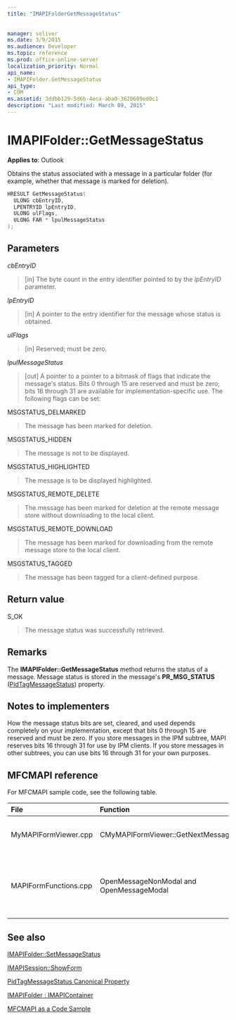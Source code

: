 ```yaml
---
title: "IMAPIFolderGetMessageStatus"
 
 
manager: soliver
ms.date: 3/9/2015
ms.audience: Developer
ms.topic: reference
ms.prod: office-online-server
localization_priority: Normal
api_name:
- IMAPIFolder.GetMessageStatus
api_type:
- COM
ms.assetid: 3ddbb129-5d6b-4eca-aba0-3620609ed0c1
description: "Last modified: March 09, 2015"
---
```


# IMAPIFolder::GetMessageStatus

  
  
**Applies to**: Outlook 
  
Obtains the status associated with a message in a particular folder (for example, whether that message is marked for deletion).
  
```cpp
HRESULT GetMessageStatus(
  ULONG cbEntryID,
  LPENTRYID lpEntryID,
  ULONG ulFlags,
  ULONG FAR * lpulMessageStatus
);
```

## Parameters

 _cbEntryID_
  
> [in] The byte count in the entry identifier pointed to by the  _lpEntryID_ parameter. 
    
 _lpEntryID_
  
> [in] A pointer to the entry identifier for the message whose status is obtained.
    
 _ulFlags_
  
> [in] Reserved; must be zero.
    
 _lpulMessageStatus_
  
> [out] A pointer to a pointer to a bitmask of flags that indicate the message's status. Bits 0 through 15 are reserved and must be zero; bits 16 through 31 are available for implementation-specific use. The following flags can be set:
    
MSGSTATUS_DELMARKED 
  
> The message has been marked for deletion.
    
MSGSTATUS_HIDDEN 
  
> The message is not to be displayed. 
    
MSGSTATUS_HIGHLIGHTED 
  
> The message is to be displayed highlighted.
    
MSGSTATUS_REMOTE_DELETE 
  
> The message has been marked for deletion at the remote message store without downloading to the local client.
    
MSGSTATUS_REMOTE_DOWNLOAD 
  
> The message has been marked for downloading from the remote message store to the local client.
    
MSGSTATUS_TAGGED 
  
> The message has been tagged for a client-defined purpose.
    
## Return value

S_OK 
  
> The message status was successfully retrieved.
    
## Remarks

The **IMAPIFolder::GetMessageStatus** method returns the status of a message. Message status is stored in the message's **PR_MSG_STATUS** ([PidTagMessageStatus](pidtagmessagestatus-canonical-property.md)) property. 
  
## Notes to implementers

How the message status bits are set, cleared, and used depends completely on your implementation, except that bits 0 through 15 are reserved and must be zero. If you store messages in the IPM subtree, MAPI reserves bits 16 through 31 for use by IPM clients. If you store messages in other subtrees, you can use bits 16 through 31 for your own purposes.
  
## MFCMAPI reference

For MFCMAPI sample code, see the following table.
  
|**File**|**Function**|**Comment**|
|:-----|:-----|:-----|
|MyMAPIFormViewer.cpp  <br/> |CMyMAPIFormViewer::GetNextMessage  <br/> |MFCMAPI uses the **IMAPIFolder::GetMessageStatus** method to get the status of the next message to be displayed.  <br/> |
|MAPIFormFunctions.cpp  <br/> |OpenMessageNonModal and OpenMessageModal  <br/> |MFCMAPI uses the **IMAPIFolder::GetMessageStatus** method to get the status of the message to be displayed to pass to the form viewer, which is either CMyMAPIFormViewer or [IMAPISession::ShowForm](imapisession-showform.md).  <br/> |
   
## See also



[IMAPIFolder::SetMessageStatus](imapifolder-setmessagestatus.md)
  
[IMAPISession::ShowForm](imapisession-showform.md)
  
[PidTagMessageStatus Canonical Property](pidtagmessagestatus-canonical-property.md)
  
[IMAPIFolder : IMAPIContainer](imapifolderimapicontainer.md)


[MFCMAPI as a Code Sample](mfcmapi-as-a-code-sample.md)

